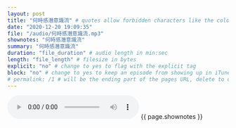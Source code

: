 ```yaml
---
layout: post
title: "何時感潛意識流" # quotes allow forbidden characters like the colon
date: "2020-12-20 19:09:35"
file: "/audio/何時感潛意識流.mp3"
shownotes: "何時感潛意識流"
summary: "何時感潛意識流"
duration: "file_duration" # audio length in min:sec
length: "file_length" # filesize in bytes
explicit: "no" # change to yes to flag with the explicit tag
block: "no" # change to yes to keep an episode from showing up in iTunes
# permalink: /1 # will be the ending part of the pages URL, delete to default to the title
---
```


<audio controls>
<source src="{{site.url}}{{site.baseurl}}{{ page.file }}" type="audio/x-mp3">
Your browser does not support the audio element.
</audio>
{{ page.shownotes }}
